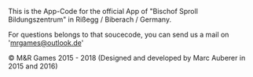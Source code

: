 This is the App-Code for the official App of "Bischof Sproll Bildungszentrum" in Rißegg / Biberach / Germany.

For questions belongs to that soucecode, you can send us a mail on 'mrgames@outlook.de'

© M&R Games 2015 - 2018 (Designed and developed by Marc Auberer in 2015 and 2016)
